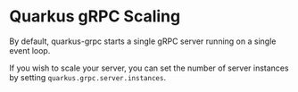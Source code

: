 # Quarkus gRPC Scaling

By default, quarkus-grpc starts a single gRPC server running on a single event loop.

If you wish to scale your server, you can set the number of server instances by setting `quarkus.grpc.server.instances`.